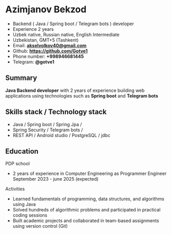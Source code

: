 # Azimjanov Bekzod

- Backend ( Java / Spring boot / Telegram bots ) developer
- Experience 2 years
- Uzbek native, Russian native, English Intermediate
- Uzbekistan, GMT+5 (Tashkent)
- Email: **akselvolkov40@gmail.com**
- Github: **https://github.com/Gotve1**
- Phone number: **+998946681445**
- Telegram: **@gotve1**

## Summary

**Java Backend developer** with 2 years of experience building web applications using technologies such as **Spring boot** and **Telegram bots** 

## Skills stack / Technology stack

- Java / Spring boot / Spring Jpa /
- Spring Security / Telegram bots /
- REST API / Android studio / PostgreSQL / jdbc

## Education 
PDP school
- 2 years of experience in Computer Engineering as Programmer Engineer September 2023 - june 2025 (expected)

Activities 
- Learned fundamentals of programming, data structures, and algorithms using Java
- Solved hundreds of algorithmic problems and participated in practical coding sessions
- Built academic projects and collaborated in team-based assignments using version control (Git)
